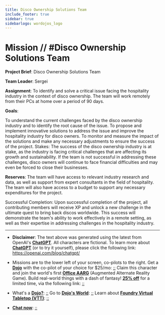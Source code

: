 ```yaml
---
title: Disco Ownership Solutions Team
include_footer: true
sidebar: true
sidebarlogo: wordojos_logo
---
```

# Mission // #Disco Ownership Solutions Team

**Project Brief**: Disco Ownership Solutions Team

**Team Leader**: Sergei

**Assignment**: To identify and solve a critical issue facing the hospitality industry in the context of disco ownership. The team will work remotely from their PCs at home over a period of 90 days.

**Goals**:

To understand the current challenges faced by the disco ownership industry and to identify the root cause of the issue.
To propose and implement innovative solutions to address the issue and improve the hospitality industry for disco owners.
To monitor and measure the impact of the solutions and make any necessary adjustments to ensure the success of the project.
Stakes: The success of the disco ownership industry is at stake, as the industry is facing critical challenges that are affecting its growth and sustainability. If the team is not successful in addressing these challenges, disco owners will continue to face financial difficulties and may even be forced to close their businesses.

**Reserves**: The team will have access to relevant industry research and data, as well as support from expert consultants in the field of hospitality. The team will also have access to a budget to support any necessary expenditures for the project.

Successful Completion: Upon successful completion of the project, all contributing members will receive XP and unlock a new challenge in the ultimate quest to bring back discos worldwide. This success will demonstrate the team's ability to work effectively in a remote setting, as well as their expertise in addressing challenges in the hospitality industry.

---

* **Disclaimer**: The text above was generated using the latest from OpenAI's [**ChatGPT**](https://openai.com/blog/chatgpt/).  All characters are fictional.  To learn more about [**ChatGPT**](https://openai.com/blog/chatgpt/) (or to try it yourself), please click the following link: https://openai.com/blog/chatgpt/

* Missions are to the lower left of your screen, co-pilots to the right. Get a [**Dojo**](https://workmates.live/marketplace) with the co-pilot of your choice for $25/mo: [::](https://workmates.live/marketplace)  Claim this character and join the world's first [**Office AARG**](https://dojos.world) (Augmented Alternate Reality Game). Build real-world things with a dash of fantasy! [**25% off**](https://blog.workmates.live/deal-on-a-dojo) for a limited time, via the following link: [::](https://blog.workmates.live/deal-on-a-dojo) 

* What's a [**Dojo?**](https://workdojos.com): [::](https://workdojos.com)  Go to [**Dojo's World**](https://dojos.world): [::](https://dojos.world)  Learn about [**Foundry Virtual Tabletop (VTT)**](https://foundryvtt.com): [::](https://foundryvtt.com/)

* [**Chat now**](https://chat.workmates.live/channel/support): [::](https://chat.workmates.live/channel/support)